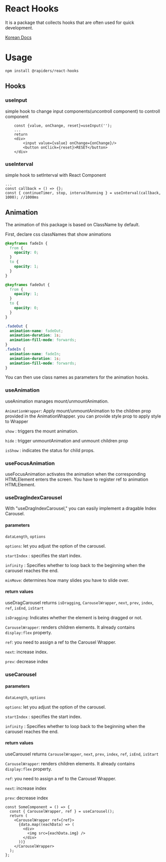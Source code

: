 # React Hooks

It is a package that collects hooks that are often used for quick development.

[Korean Docs](https://rapiders.github.io/react-hooks/)

# Usage

```
npm install @rapiders/react-hooks
```

## Hooks

### useInput

simple hook to change input components(uncontroll component) to controll component

```tsx
    const {value, onChange, reset}=useInput('');
    ...
    return
    <div>
        <input value={value} onChange={onChange}/>
        <button onClick={reset}>RESET</button>
    </div>
```

### useInterval

simple hook to setInterval with React Component

```tsx
...
const callback = () => {};
const { continueTimer, stop, intervalRunning } = useInterval(callback, 1000); //1000ms
```

## Animation

The animation of this package is based on ClassName by default.

First, declare css classNames that show animations

```css
@keyframes fadeIn {
  from {
    opacity: 0;
  }
  to {
    opacity: 1;
  }
}

@keyframes fadeOut {
  from {
    opacity: 1;
  }
  to {
    opacity: 0;
  }
}

.fadeOut {
  animation-name: fadeOut;
  animation-duration: 1s;
  animation-fill-mode: forwards;
}
.fadeIn {
  animation-name: fadeIn;
  animation-duration: 1s;
  animation-fill-mode: forwards;
}
```

You can then use class names as parameters for the animation hooks.

### useAnimation

useAnimation manages mount/unmountAnimation.

`AnimationWrapper`: Apply mount/unmountAnimation to the children prop provided in the AnimationWrapper. you can provide style prop to apply style to Wrapper

`show` : triggers the mount animation.

`hide` : trigger unmountAnimation and unmount children prop

`isShow` : indicates the status for child props.

### useFocusAnimation

useFocusAnimation activates the animation when the corresponding HTMLElement enters the screen.
You have to register ref to animation HTMLElement.

### useDragIndexCarousel

With "useDragIndexCarousel," you can easily implement a dragable Index Carousel.

#### parameters

`dataLength`, `options`

`options`: let you adjust the option of the carousel.

`startIndex` : specifies the start index.

`infinity` : Specifies whether to loop back to the beginning when the carousel reaches the end.

`minMove`: determines how many slides you have to slide over.

#### return values

useDragCarousel returns `isDragging`, `CarouselWrapper`, `next`, `prev`, `index`, `ref`, `isEnd`, `isStart`

`isDragging`: Indicates whether the element is being dragged or not.

`CarouselWrapper`: renders children elements. It already contains `display:flex` property.

`ref`: you need to assign a ref to the Carousel Wrapper.

`next`: increase index.

`prev`: decrease index

### useCarousel

#### parameters

`dataLength`, `options`

`options`: let you adjust the option of the carousel.

`startIndex` : specifies the start index.

`infinity` : Specifies whether to loop back to the beginning when the carousel reaches the end.

#### return values

useCarousel returns `CarouselWrapper`, `next`, `prev`, `index`, `ref`, `isEnd`, `isStart`

`CarouselWrapper`: renders children elements. It already contains `display:flex` property.

`ref`: you need to assign a ref to the Carousel Wrapper.

`next`: increase index

`prev`: decrease index

```tsx
const SomeComponent = () => {
  const { CarouselWrapper, ref } = useCarousel();
  return (
    <CarouselWrapper ref={ref}>
      {data.map((eachData) => (
        <div>
          <img src={eachData.img} />
        </div>
      ))}
    </CarouselWrapper>
  );
};
```

